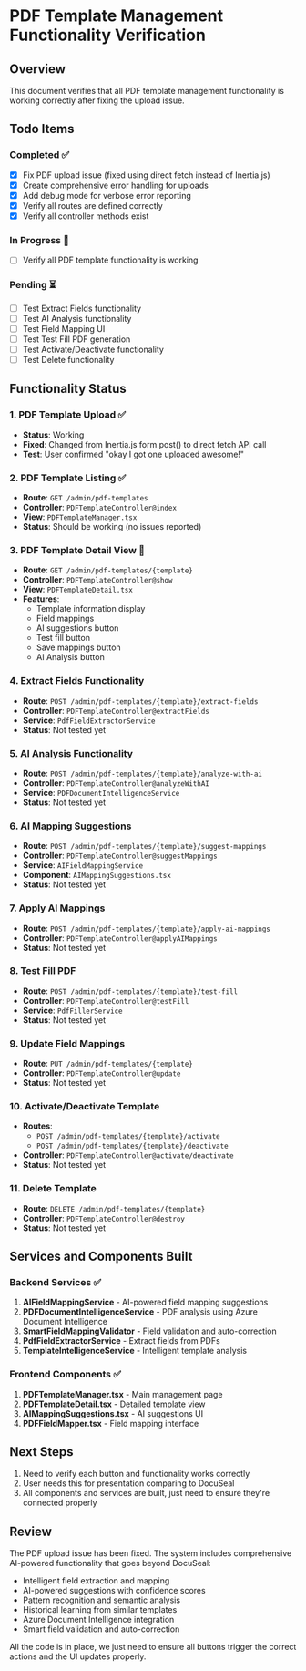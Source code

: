 # PDF Template Management Functionality Verification

## Overview
This document verifies that all PDF template management functionality is working correctly after fixing the upload issue.

## Todo Items

### Completed ✅
- [x] Fix PDF upload issue (fixed using direct fetch instead of Inertia.js)
- [x] Create comprehensive error handling for uploads
- [x] Add debug mode for verbose error reporting
- [x] Verify all routes are defined correctly
- [x] Verify all controller methods exist

### In Progress 🔄
- [ ] Verify all PDF template functionality is working

### Pending ⏳
- [ ] Test Extract Fields functionality
- [ ] Test AI Analysis functionality  
- [ ] Test Field Mapping UI
- [ ] Test Test Fill PDF generation
- [ ] Test Activate/Deactivate functionality
- [ ] Test Delete functionality

## Functionality Status

### 1. PDF Template Upload ✅
- **Status**: Working
- **Fixed**: Changed from Inertia.js form.post() to direct fetch API call
- **Test**: User confirmed "okay I got one uploaded awesome!"

### 2. PDF Template Listing ✅
- **Route**: `GET /admin/pdf-templates`
- **Controller**: `PDFTemplateController@index`
- **View**: `PDFTemplateManager.tsx`
- **Status**: Should be working (no issues reported)

### 3. PDF Template Detail View 🔄
- **Route**: `GET /admin/pdf-templates/{template}`
- **Controller**: `PDFTemplateController@show`
- **View**: `PDFTemplateDetail.tsx`
- **Features**:
  - Template information display
  - Field mappings
  - AI suggestions button
  - Test fill button
  - Save mappings button
  - AI Analysis button

### 4. Extract Fields Functionality
- **Route**: `POST /admin/pdf-templates/{template}/extract-fields`
- **Controller**: `PDFTemplateController@extractFields`
- **Service**: `PdfFieldExtractorService`
- **Status**: Not tested yet

### 5. AI Analysis Functionality
- **Route**: `POST /admin/pdf-templates/{template}/analyze-with-ai`
- **Controller**: `PDFTemplateController@analyzeWithAI`
- **Service**: `PDFDocumentIntelligenceService`
- **Status**: Not tested yet

### 6. AI Mapping Suggestions
- **Route**: `POST /admin/pdf-templates/{template}/suggest-mappings`
- **Controller**: `PDFTemplateController@suggestMappings`
- **Service**: `AIFieldMappingService`
- **Component**: `AIMappingSuggestions.tsx`
- **Status**: Not tested yet

### 7. Apply AI Mappings
- **Route**: `POST /admin/pdf-templates/{template}/apply-ai-mappings`
- **Controller**: `PDFTemplateController@applyAIMappings`
- **Status**: Not tested yet

### 8. Test Fill PDF
- **Route**: `POST /admin/pdf-templates/{template}/test-fill`
- **Controller**: `PDFTemplateController@testFill`
- **Service**: `PdfFillerService`
- **Status**: Not tested yet

### 9. Update Field Mappings
- **Route**: `PUT /admin/pdf-templates/{template}`
- **Controller**: `PDFTemplateController@update`
- **Status**: Not tested yet

### 10. Activate/Deactivate Template
- **Routes**: 
  - `POST /admin/pdf-templates/{template}/activate`
  - `POST /admin/pdf-templates/{template}/deactivate`
- **Controller**: `PDFTemplateController@activate/deactivate`
- **Status**: Not tested yet

### 11. Delete Template
- **Route**: `DELETE /admin/pdf-templates/{template}`
- **Controller**: `PDFTemplateController@destroy`
- **Status**: Not tested yet

## Services and Components Built

### Backend Services ✅
1. **AIFieldMappingService** - AI-powered field mapping suggestions
2. **PDFDocumentIntelligenceService** - PDF analysis using Azure Document Intelligence
3. **SmartFieldMappingValidator** - Field validation and auto-correction
4. **PdfFieldExtractorService** - Extract fields from PDFs
5. **TemplateIntelligenceService** - Intelligent template analysis

### Frontend Components ✅
1. **PDFTemplateManager.tsx** - Main management page
2. **PDFTemplateDetail.tsx** - Detailed template view
3. **AIMappingSuggestions.tsx** - AI suggestions UI
4. **PDFFieldMapper.tsx** - Field mapping interface

## Next Steps

1. Need to verify each button and functionality works correctly
2. User needs this for presentation comparing to DocuSeal
3. All components and services are built, just need to ensure they're connected properly

## Review

The PDF upload issue has been fixed. The system includes comprehensive AI-powered functionality that goes beyond DocuSeal:
- Intelligent field extraction and mapping
- AI-powered suggestions with confidence scores
- Pattern recognition and semantic analysis
- Historical learning from similar templates
- Azure Document Intelligence integration
- Smart field validation and auto-correction

All the code is in place, we just need to ensure all buttons trigger the correct actions and the UI updates properly.